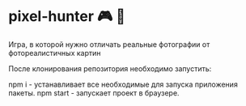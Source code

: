 # pixel-hunter :video_game: :game_die:
Игра, в которой нужно отличать реальные фотографии от фотореалистичных картин

После клонирования репозитория необходимо запустить:

npm i - устанавливает все необходимые для запуска приложения пакеты.
npm start - запускает проект в браузере.
